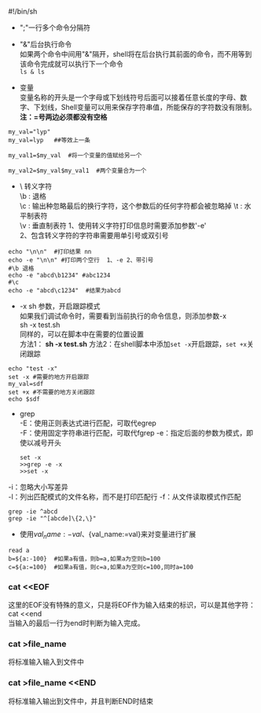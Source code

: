 #!/bin/sh  

- ";"一行多个命令分隔符  

- "&"后台执行命令   
如果两个命令中间用"&"隔开，shell将在后台执行其前面的命令，而不用等到该命令完成就可以执行下一个命令  
`ls & ls`   

- 变量   
变量名称的开头是一个字母或下划线符号后面可以接着任意长度的字母、数字、下划线，Shell变量可以用来保存字符串值，所能保存的字符数没有限制。
**注：=号两边必须都没有空格**
```shell
my_val="lyp"
my_val=lyp   ##等效上一条

my_val1=$my_val  #将一个变量的值赋给另一个

my_val2=$my_val$my_val1  #两个变量合为一个
```


- \ 转义字符  
\b : 退格  
\c : 输出种忽略最后的换行字符，这个参数后的任何字符都会被忽略掉
\t : 水平制表符  
\v : 垂直制表符
1、使用转义字符打印信息时需要添加参数'-e'  
2、包含转义字符的字符串需要用单引号或双引号
```shell
echo "\n\n"  #打印结果 nn
echo -e "\n\n" #打印两个空行  1、-e 2、带引号
#\b 退格 
echo -e "abcd\b1234" #abc1234 
#\c
echo -e "abcd\c1234"  #结果为abcd   
```

- -x sh 参数，开启跟踪模式   
如果我们调试命令时，需要看到当前执行的命令信息，则添加参数-x  
sh -x test.sh  
同样的，可以在脚本中在需要的位置设置  
方法1： **sh -x test.sh**
方法2：在shell脚本中添加`set -x`开启跟踪，`set +x`关闭跟踪
```shell
echo "test -x"
set -x #需要的地方开启跟踪  
my_val=sdf
set +x #不需要的地方关闭跟踪
echo $sdf
```  

- grep  
-E：使用正则表达式进行匹配，可取代egrep  
-F：使用固定字符串进行匹配，可取代fgrep
-e：指定后面的参数为模式，即使以减号开头
    ```shell
    set -x 
    >>grep -e -x   
    >>set -x
    ```
-i：忽略大小写差异  
-l：列出匹配模式的文件名称，而不是打印匹配行
-f：从文件读取模式作匹配
```shell
grep -ie ^abcd
grep -ie "^[abcde]\{2,\}"
```

- 使用${val_name:-val}、${val_name:=val}来对变量进行扩展  
```shell
read a  
b=${a:-100}  #如果a有值，则b=a,如果a为空则b=100  
c=${a:=100}  #如果a有值，则c=a,如果a为空则c=100,同时a=100
```   


### cat <<EOF  
这里的EOF没有特殊的意义，只是将EOF作为输入结束的标识，可以是其他字符： cat <<end  
当输入的最后一行为end时判断为输入完成。   

### cat >file_name  
将标准输入输入到文件中   

### cat >file_name <<END  
将标准输入输出到文件中，并且判断END时结束